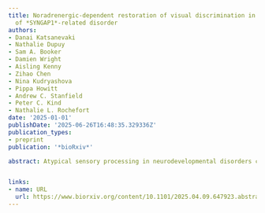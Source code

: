 ```yaml
---
title: Noradrenergic-dependent restoration of visual discrimination in a mouse model
  of *SYNGAP1*-related disorder
authors:
- Danai Katsanevaki
- Nathalie Dupuy
- Sam A. Booker
- Damien Wright
- Aisling Kenny
- Zihao Chen
- Nina Kudryashova
- Pippa Howitt
- Andrew C. Stanfield
- Peter C. Kind
- Nathalie L. Rochefort
date: '2025-01-01'
publishDate: '2025-06-26T16:48:35.329336Z'
publication_types:
- preprint
publication: '*bioRxiv*'

abstract: Atypical sensory processing in neurodevelopmental disorders contributes to cognitive, social, and behavioural disruptions, yet underlying neurophysiological mechanisms remain unclear. Using a mouse model of *SYNGAP1* haploinsufficiency (HET), a common monogenic cause of intellectual disability and autism, we investigated visual processing deficits. *Syngap* HET mice exhibited impaired behavioural visual discriminability, associated with reduced coding precision for visual stimuli in the primary visual cortex (V1). Notably, intrinsic properties of V1 neurons and visual responses under anaesthesia were unaltered, suggesting behavioural state-dependent disruptions in awake *Syngap* HET mice. Supporting this, both mice and individuals with *SYNGAP1* haploinsufficiency exhibited larger pupil size during visual stimulation, implicating neuromodulatory dysfunction. Targeting noradrenergic tone systemically with an α2-adrenergic receptor agonist restored V1 coding precision in *Syngap* HET mice. Our findings reveal neuromodulatory dysregulation as a novel mechanism underlying sensory disruptions in *SYNGAP1*-related disorder, highlighting potential therapeutic targets for addressing sensory impairments in neurodevelopmental disorders.


links:
- name: URL
  url: https://www.biorxiv.org/content/10.1101/2025.04.09.647923.abstract
---
```

